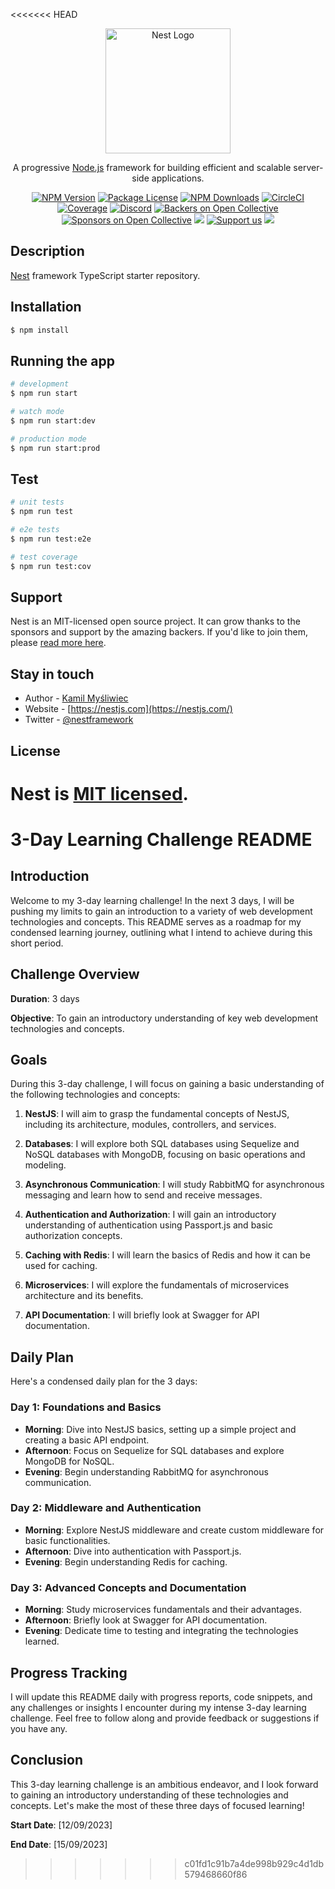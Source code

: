 <<<<<<< HEAD
<p align="center">
  <a href="http://nestjs.com/" target="blank"><img src="https://nestjs.com/img/logo-small.svg" width="200" alt="Nest Logo" /></a>
</p>

[circleci-image]: https://img.shields.io/circleci/build/github/nestjs/nest/master?token=abc123def456
[circleci-url]: https://circleci.com/gh/nestjs/nest

  <p align="center">A progressive <a href="http://nodejs.org" target="_blank">Node.js</a> framework for building efficient and scalable server-side applications.</p>
    <p align="center">
<a href="https://www.npmjs.com/~nestjscore" target="_blank"><img src="https://img.shields.io/npm/v/@nestjs/core.svg" alt="NPM Version" /></a>
<a href="https://www.npmjs.com/~nestjscore" target="_blank"><img src="https://img.shields.io/npm/l/@nestjs/core.svg" alt="Package License" /></a>
<a href="https://www.npmjs.com/~nestjscore" target="_blank"><img src="https://img.shields.io/npm/dm/@nestjs/common.svg" alt="NPM Downloads" /></a>
<a href="https://circleci.com/gh/nestjs/nest" target="_blank"><img src="https://img.shields.io/circleci/build/github/nestjs/nest/master" alt="CircleCI" /></a>
<a href="https://coveralls.io/github/nestjs/nest?branch=master" target="_blank"><img src="https://coveralls.io/repos/github/nestjs/nest/badge.svg?branch=master#9" alt="Coverage" /></a>
<a href="https://discord.gg/G7Qnnhy" target="_blank"><img src="https://img.shields.io/badge/discord-online-brightgreen.svg" alt="Discord"/></a>
<a href="https://opencollective.com/nest#backer" target="_blank"><img src="https://opencollective.com/nest/backers/badge.svg" alt="Backers on Open Collective" /></a>
<a href="https://opencollective.com/nest#sponsor" target="_blank"><img src="https://opencollective.com/nest/sponsors/badge.svg" alt="Sponsors on Open Collective" /></a>
  <a href="https://paypal.me/kamilmysliwiec" target="_blank"><img src="https://img.shields.io/badge/Donate-PayPal-ff3f59.svg"/></a>
    <a href="https://opencollective.com/nest#sponsor"  target="_blank"><img src="https://img.shields.io/badge/Support%20us-Open%20Collective-41B883.svg" alt="Support us"></a>
  <a href="https://twitter.com/nestframework" target="_blank"><img src="https://img.shields.io/twitter/follow/nestframework.svg?style=social&label=Follow"></a>
</p>
  <!--[![Backers on Open Collective](https://opencollective.com/nest/backers/badge.svg)](https://opencollective.com/nest#backer)
  [![Sponsors on Open Collective](https://opencollective.com/nest/sponsors/badge.svg)](https://opencollective.com/nest#sponsor)-->

## Description

[Nest](https://github.com/nestjs/nest) framework TypeScript starter repository.

## Installation

```bash
$ npm install
```

## Running the app

```bash
# development
$ npm run start

# watch mode
$ npm run start:dev

# production mode
$ npm run start:prod
```

## Test

```bash
# unit tests
$ npm run test

# e2e tests
$ npm run test:e2e

# test coverage
$ npm run test:cov
```

## Support

Nest is an MIT-licensed open source project. It can grow thanks to the sponsors and support by the amazing backers. If you'd like to join them, please [read more here](https://docs.nestjs.com/support).

## Stay in touch

- Author - [Kamil Myśliwiec](https://kamilmysliwiec.com)
- Website - [https://nestjs.com](https://nestjs.com/)
- Twitter - [@nestframework](https://twitter.com/nestframework)

## License

Nest is [MIT licensed](LICENSE).
=======
# 3-Day Learning Challenge README

## Introduction

Welcome to my 3-day learning challenge! In the next 3 days, I will be pushing my limits to gain an introduction to a variety of web development technologies and concepts. This README serves as a roadmap for my condensed learning journey, outlining what I intend to achieve during this short period.

## Challenge Overview

**Duration**: 3 days

**Objective**: To gain an introductory understanding of key web development technologies and concepts.

## Goals

During this 3-day challenge, I will focus on gaining a basic understanding of the following technologies and concepts:

1. **NestJS**: I will aim to grasp the fundamental concepts of NestJS, including its architecture, modules, controllers, and services.

2. **Databases**: I will explore both SQL databases using Sequelize and NoSQL databases with MongoDB, focusing on basic operations and modeling.

3. **Asynchronous Communication**: I will study RabbitMQ for asynchronous messaging and learn how to send and receive messages.

4. **Authentication and Authorization**: I will gain an introductory understanding of authentication using Passport.js and basic authorization concepts.

5. **Caching with Redis**: I will learn the basics of Redis and how it can be used for caching.

6. **Microservices**: I will explore the fundamentals of microservices architecture and its benefits.

7. **API Documentation**: I will briefly look at Swagger for API documentation.

## Daily Plan

Here's a condensed daily plan for the 3 days:

### Day 1: Foundations and Basics

- **Morning**: Dive into NestJS basics, setting up a simple project and creating a basic API endpoint.
- **Afternoon**: Focus on Sequelize for SQL databases and explore MongoDB for NoSQL.
- **Evening**: Begin understanding RabbitMQ for asynchronous communication.

### Day 2: Middleware and Authentication

- **Morning**: Explore NestJS middleware and create custom middleware for basic functionalities.
- **Afternoon**: Dive into authentication with Passport.js.
- **Evening**: Begin understanding Redis for caching.

### Day 3: Advanced Concepts and Documentation

- **Morning**: Study microservices fundamentals and their advantages.
- **Afternoon**: Briefly look at Swagger for API documentation.
- **Evening**: Dedicate time to testing and integrating the technologies learned.

## Progress Tracking

I will update this README daily with progress reports, code snippets, and any challenges or insights I encounter during my intense 3-day learning challenge. Feel free to follow along and provide feedback or suggestions if you have any.

## Conclusion

This 3-day learning challenge is an ambitious endeavor, and I look forward to gaining an introductory understanding of these technologies and concepts. Let's make the most of these three days of focused learning!

**Start Date**: [12/09/2023]

**End Date**: [15/09/2023]
>>>>>>> c01fd1c91b7a4de998b929c4d1db579468660f86
